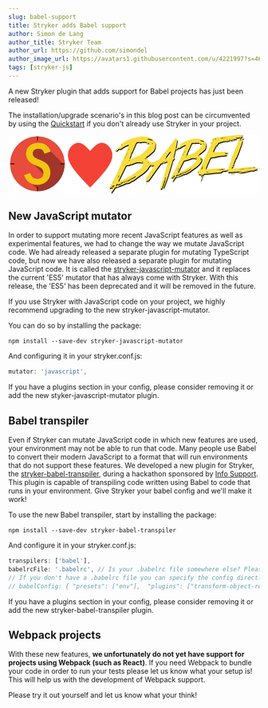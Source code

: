 ```yaml
---
slug: babel-support
title: Stryker adds Babel support
author: Simon de Lang
author_title: Stryker Team
author_url: https://github.com/simondel
author_image_url: https://avatars1.githubusercontent.com/u/4221997?s=460&u=d09f7c27690d66764ff2f2ebb6d9f8d5431ad9e3&v=4
tags: [stryker-js]
---
```


A new Stryker plugin that adds support for Babel projects has just been released!

The installation/upgrade scenario's in this blog post can be circumvented by using the [Quickstart](https://stryker-mutator.github.io/quickstart.html) if you don't already use Stryker in your project.

![](/images/blogs/love-babel.png)

<!--truncate-->

## New JavaScript mutator

In order to support mutating more recent JavaScript features as well as experimental features, we had to change the way we mutate JavaScript code.
We had already released a separate plugin for mutating TypeScript code, but now we have also released a separate plugin for mutating JavaScript code.
It is called the [stryker-javascript-mutator](https://www.npmjs.com/package/stryker-javascript-mutator) and it replaces the current 'ES5' mutator that has always come with Stryker. With this release, the 'ES5' has been deprecated and it will be removed in the future.

If you use Stryker with JavaScript code on your project, we highly recommend upgrading to the new stryker-javascript-mutator.

You can do so by installing the package:

```
npm install --save-dev stryker-javascript-mutator
```

And configuring it in your stryker.conf.js:

```js
mutator: 'javascript',
```

If you have a plugins section in your config, please consider removing it or add the new styker-javascript-mutator plugin.

## Babel transpiler

Even if Stryker can mutate JavaScript code in which new features are used, your environment may not be able to run that code.
Many people use Babel to convert their modern JavaScript to a format that will run environments that do not support these features.
We developed a new plugin for Stryker, the [stryker-babel-transpiler](https://www.npmjs.com/package/stryker-babel-transpiler), during a hackathon sponsored by [Info Support](https://opensource.infosupport.com).
This plugin is capable of transpiling code written using Babel to code that runs in your environment. Give Stryker your babel config and we'll make it work!

To use the new Babel transpiler, start by installing the package:

```
npm install --save-dev stryker-babel-transpiler
```

And configure it in your stryker.conf.js:

```js
transpilers: ['babel'],
babelrcFile: '.babelrc', // Is your .babelrc file somewhere else? Please specify it here.
// If you don't have a .babelrc file you can specify the config directly (Not recommended!):
// babelConfig: { "presets": ["env"],  "plugins": ["transform-object-rest-spread"] },
```

If you have a plugins section in your config, please consider removing it or add the new stryker-babel-transpiler plugin.

## Webpack projects

With these new features, **we unfortunately do not yet have support for projects using Webpack (such as React)**.
If you need Webpack to bundle your code in order to run your tests please let us know what your setup is! This will help us with the development of Webpack support.

Please try it out yourself and let us know what your think!
